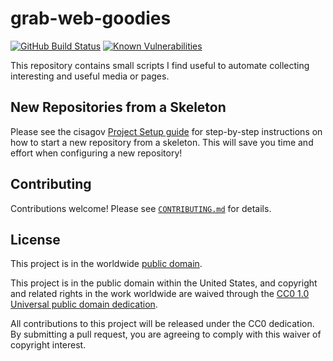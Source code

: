 # grab-web-goodies #

[![GitHub Build Status](https://github.com/cisagov/grab-web-goodies/workflows/build/badge.svg)](https://github.com/cisagov/grab-web-goodies/actions)
[![Known Vulnerabilities](https://snyk.io/test/github/hillaryj/grab-web-goodies/develop/badge.svg)](https://snyk.io/test/github/hillaryj/grab-web-goodies)

This repository contains small scripts I find useful to automate collecting
interesting and useful media or pages.

## New Repositories from a Skeleton ##

Please see the cisagov [Project Setup guide](https://github.com/cisagov/development-guide/tree/develop/project_setup)
for step-by-step instructions on how to start a new repository from
a skeleton. This will save you time and effort when configuring a
new repository!

## Contributing ##

Contributions welcome!  Please see [`CONTRIBUTING.md`](CONTRIBUTING.md) for
details.

## License ##

This project is in the worldwide [public domain](LICENSE).

This project is in the public domain within the United States, and
copyright and related rights in the work worldwide are waived through
the [CC0 1.0 Universal public domain
dedication](https://creativecommons.org/publicdomain/zero/1.0/).

All contributions to this project will be released under the CC0
dedication. By submitting a pull request, you are agreeing to comply
with this waiver of copyright interest.
